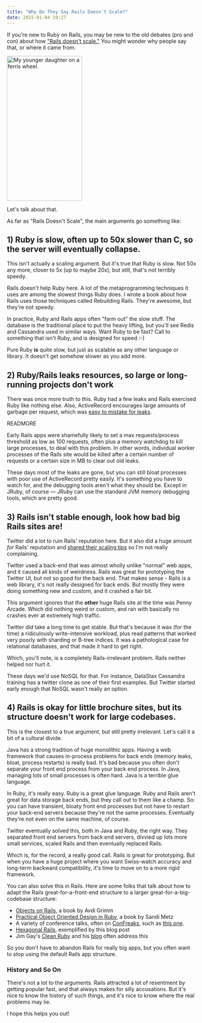 ```yaml
---
title: "Why Do They Say Rails Doesn't Scale?"
date: 2015-01-04 19:27
---
```


If you're new to Ruby on Rails, you may be new to the old debates (pro and con) about how <a href="http://www.quora.com/Does-Ruby-on-Rails-scale">"Rails doesn't scale."</a> You might wonder why people say that, or where it came from.

<img class="pull-right" src="/images/rails_noscale.png" width="200" height="385" alt="My younger daughter on a ferris wheel." />

Let's talk about that.

As far as "Rails Doesn't Scale", the main arguments go something like:

## 1) Ruby is slow, often up to 50x slower than C, so the server will eventually collapse.

This isn't actually a scaling argument. But it's true that Ruby is slow. Not 50x any more, closer to 5x (up to maybe 20x), but still, that's not terribly speedy.

Rails doesn't help Ruby here. A lot of the metaprogramming techniques it uses are among the slowest things Ruby does. I wrote a book about how Rails uses those techniques called <a ref="http://rebuilding-rails.com">Rebuilding Rails</a>. They're awesome, but they're not speedy.

In practice, Ruby and Rails apps often "farm out" the slow stuff. The database is the traditional place to put the heavy lifting, but you'll see Redis and Cassandra used in similar ways. Want Ruby to be fast? Call to something that isn't Ruby, and is designed for speed :-)

Pure Ruby <b>is</b> quite slow, but just as scalable as any other language or library. It doesn't get somehow slower as you add more.

## 2) Ruby/Rails leaks resources, so large or long-running projects don't work

There was once more truth to this. Ruby had a few leaks and Rails exercised Ruby like nothing else. Also, ActiveRecord encourages large amounts of garbage per request, which was <a href="http://www.quora.com/Does-Ruby-on-Rails-scale">easy to mistake for leaks</a>.

READMORE

Early Rails apps were shamefully likely to set a max requests/process threshold as low as 100 requests, often plus a memory watchdog to kill large processes, to deal with this problem. In other words, individual worker processes of the Rails site would be killed after a certain number of requests or a certain size in MB to clear out old leaks.

These days most of the leaks are gone, but you can still bloat processes with poor use of ActiveRecord pretty easily. It's something you have to watch for, and the debugging tools aren't what they should be. Except in JRuby, of course &mdash; JRuby can use the standard JVM memory debugging tools, which are pretty good.

## 3) Rails isn't stable enough, look how bad big Rails sites are!

Twitter did a lot to ruin Rails' reputation here. But it also did a huge amount <i>for</i> Rails' reputation and <a href="http://www.slideshare.net/Blaine/scaling-twitter">shared their scaling tips</a> so I'm not really complaining.

Twitter used a back-end that was almost wholly unlike "normal" web apps, and it caused all kinds of weirdness. Rails was great for prototyping the Twitter UI, but not so good for the back end. That makes sense - Rails is a web library, it's not really designed for back ends. But mostly they were doing something new and custom, and it crashed a fair bit.

This argument ignores that the <b>other</b> huge Rails site at the time was Penny Arcade. Which did nothing weird or custom, and ran with basically no crashes ever at extremely high traffic.

Twitter <i>did</i> take a long time to get stable. But that's because it was (for the time) a ridiculously write-intensive workload, plus read patterns that worked very poorly with sharding or B-tree indices. It was a pathological case for relational databases, and that made it hard to get right.

Which, you'll note, is a completely Rails-irrelevant problem. Rails neither helped nor hurt it.

These days we'd use NoSQL for that. For instance, DataStax Cassandra training has a twitter clone as one of their first examples. But Twitter started early enough that NoSQL wasn't really an option.

## 4) Rails is okay for little brochure sites, but its structure doesn't work for large codebases.

This is the closest to a true argument, but still pretty irrelevant. Let's call it a bit of a cultural divide.

Java has a strong tradition of huge monolithic apps. Having a web framework that causes in-process problems for back ends (memory leaks, bloat, process restarts) is really bad. It's bad because you often don't separate your front end process from your back end process. In Java, managing lots of small processes is often hard. Java is a terrible glue language.

In Ruby, it's really easy. Ruby is a great glue language. Ruby and Rails aren't great for data storage back ends, but they call out to them like a champ. So: you can have transient, bloaty front end processes but not have to restart your back-end servers because they're not the same processes. Eventually they're not even on the
same machine, of course.

Twitter eventually solved this, both in Java and Ruby, the right way. They separated front end servers from back end servers, divvied up lots more small services, scaled Rails and then eventually replaced Rails.

Which is, for the record, a really good call. Rails is great for prototyping. But when you have a huge project where you want Swiss-watch accuracy and long-term backward compatibility, it's time to move on to a more rigid framework.

You can also solve this in Rails. Here are some folks that talk about how to adapt the Rails great-for-a-front-end structure to a larger great-for-a-big-codebase structure:

* <a href="http://objectsonrails.com/">Objects on Rails</a>, a book by Avdi Grimm
* <a href="http://www.poodr.com/">Practical Object Oriented Design in Ruby</a>, a book by Sandi Metz
* A variety of conference talks, often on <a href="http://confreaks.com">ConFreaks</a>, such as <a href="http://www.windycityrails.org/videos/2013/#8">this one</a>.
* <a href="https://www.agileplannerapp.com/blog/building-agile-planner/refactoring-with-hexagonal-rails">Hexagonal Rails</a>, exemplified by this blog post
* Jim Gay's <a href="http://clean-ruby.com/">Clean Ruby</a> and his <a href="http://saturnflyer.com">blog</a> often address this

So you don't have to abandon Rails for really big apps, but you often want to stop using the default Rails app structure.

### History and So On

There's not a lot to the arguments. Rails attracted a lot of resentment by getting popular fast, and that always makes for silly accusations. But it's nice to know the history of such things, and it's nice to know where the real problems may lie.

I hope this helps you out!
